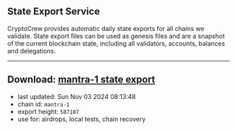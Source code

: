 ## State Export Service
CryptoCrew provides automatic daily state exports for all chains we validate. State export files can be used as genesis files and are a snapshot of the current blockchain state, including all validators, accounts, balances and delegations.

---
**Download: [mantra-1 state export](https://dl-eu2.ccvalidators.com/SERVICE/mantrachain/mantra-1_export_587107.json)**
---

- last updated: Sun Nov 03 2024 08:13:48
- chain id: `mantra-1`
- export height: `587107`
- use for: airdrops, local tests, chain recovery

